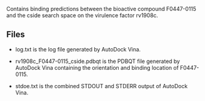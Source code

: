 Contains binding predictions between the bioactive compound F0447-0115 and the cside search space on the virulence factor rv1908c.

## Files

- log.txt is the log file generated by AutoDock Vina.

- rv1908c_F0447-0115_cside.pdbqt is the PDBQT file generated by AutoDock Vina containing the orientation and binding location of F0447-0115.

- stdoe.txt is the combined STDOUT and STDERR output of AutoDock Vina.

